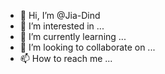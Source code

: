 - 👋 Hi, I’m @Jia-Dind
- 👀 I’m interested in ...
- 🌱 I’m currently learning ...
- 💞️ I’m looking to collaborate on ...
- 📫 How to reach me ...

<!---
Jia-Dind/Jia-Dind is a ✨ special ✨ repository because its `README.md` (this file) appears on your GitHub profile.
You can click the Preview link to take a look at your changes.
--->
